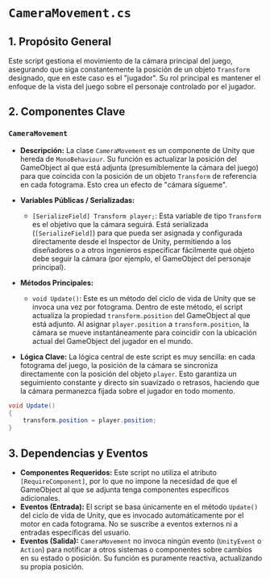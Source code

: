 # `CameraMovement.cs`

## 1. Propósito General

Este script gestiona el movimiento de la cámara principal del juego, asegurando que siga constantemente la posición de un objeto `Transform` designado, que en este caso es el "jugador". Su rol principal es mantener el enfoque de la vista del juego sobre el personaje controlado por el jugador.

## 2. Componentes Clave

### `CameraMovement`
- **Descripción:** La clase `CameraMovement` es un componente de Unity que hereda de `MonoBehaviour`. Su función es actualizar la posición del GameObject al que está adjunta (presumiblemente la cámara del juego) para que coincida con la posición de un objeto `Transform` de referencia en cada fotograma. Esto crea un efecto de "cámara sígueme".
- **Variables Públicas / Serializadas:**
    - `[SerializeField] Transform player;`: Esta variable de tipo `Transform` es el objetivo que la cámara seguirá. Está serializada (`[SerializeField]`) para que pueda ser asignada y configurada directamente desde el Inspector de Unity, permitiendo a los diseñadores o a otros ingenieros especificar fácilmente qué objeto debe seguir la cámara (por ejemplo, el GameObject del personaje principal).

- **Métodos Principales:**
    - `void Update()`: Este es un método del ciclo de vida de Unity que se invoca una vez por fotograma. Dentro de este método, el script actualiza la propiedad `transform.position` del GameObject al que está adjunto. Al asignar `player.position` a `transform.position`, la cámara se mueve instantáneamente para coincidir con la ubicación actual del GameObject del jugador en el mundo.

- **Lógica Clave:**
La lógica central de este script es muy sencilla: en cada fotograma del juego, la posición de la cámara se sincroniza directamente con la posición del objeto `player`. Esto garantiza un seguimiento constante y directo sin suavizado o retrasos, haciendo que la cámara permanezca fijada sobre el jugador en todo momento.

```csharp
void Update()
{
    transform.position = player.position;
}
```

## 3. Dependencias y Eventos
- **Componentes Requeridos:** Este script no utiliza el atributo `[RequireComponent]`, por lo que no impone la necesidad de que el GameObject al que se adjunta tenga componentes específicos adicionales.
- **Eventos (Entrada):** El script se basa únicamente en el método `Update()` del ciclo de vida de Unity, que es invocado automáticamente por el motor en cada fotograma. No se suscribe a eventos externos ni a entradas específicas del usuario.
- **Eventos (Salida):** `CameraMovement` no invoca ningún evento (`UnityEvent` o `Action`) para notificar a otros sistemas o componentes sobre cambios en su estado o posición. Su función es puramente reactiva, actualizando su propia posición.